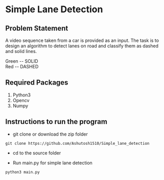 # Simple Lane Detection

## Problem Statement
A video sequence taken from a car is provided as an input. The task is to design an algorithm to detect lanes on road and classify them as dashed and solid lines. 

Green -- SOLID\
Red   -- DASHED

## Required Packages
1. Python3
2. Opencv 
3. Numpy

## Instructions to run the program

- git clone or download the zip folder

```
git clone https://github.com/Ashutosh1510/Simple_lane_detection
```

- cd to the source folder

- Run main.py for simple lane detection

```
python3 main.py
```
